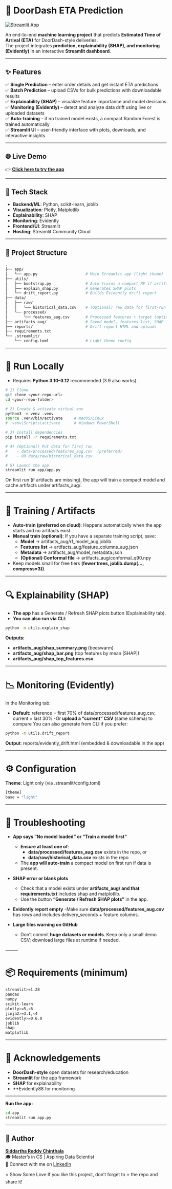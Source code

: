 # 🚀 DoorDash ETA Prediction

[![Streamlit App](https://img.shields.io/badge/Streamlit-Live%20Demo-brightgreen)](https://doordash-eta-prediction-hox7vaedsb6tumugrgx38e.streamlit.app)

An end-to-end **machine learning project** that predicts **Estimated Time of Arrival (ETA)** for DoorDash-style deliveries.  
The project integrates **prediction, explainability (SHAP), and monitoring (Evidently)** in an interactive **Streamlit dashboard**.

---

## ✨ Features

✅ **Single Prediction** – enter order details and get instant ETA predictions  
✅ **Batch Prediction** – upload CSVs for bulk predictions with downloadable results  
✅ **Explainability (SHAP)** – visualize feature importance and model decisions  
✅ **Monitoring (Evidently)** – detect and analyze data drift using live or uploaded datasets  
✅ **Auto-training** – if no trained model exists, a compact Random Forest is trained automatically  
✅ **Streamlit UI** – user-friendly interface with plots, downloads, and interactive insights  

---

## 🌐 Live Demo

👉 [**Click here to try the app**](https://doordash-eta-prediction-hox7vaedsb6tumugrgx38e.streamlit.app)

---

## 🧱 Tech Stack

- **Backend/ML**: Python, scikit-learn, joblib  
- **Visualization**: Plotly, Matplotlib  
- **Explainability**: SHAP  
- **Monitoring**: Evidently  
- **Frontend/UI**: Streamlit  
- **Hosting**: Streamlit Community Cloud  

---

## 📂 Project Structure

```bash
.
├── app/
│   └── app.py                     # Main Streamlit app (light theme)
├── utils/
│   ├── bootstrap.py               # Auto-trains a compact RF if artifacts are missing
│   ├── explain_shap.py            # Generates SHAP plots
│   └── drift_report.py            # Builds Evidently drift report
├── data/
│   ├── raw/
│   │   └── historical_data.csv    # (Optional) raw data for first-run training
│   └── processed/
│       └── features_aug.csv       # Processed features + target (optional but recommended)
├── artifacts_aug/                 # Saved model, features list, SHAP images, metadata
├── reports/                       # Drift report HTML and uploads
├── requirements.txt
└── .streamlit/
    └── config.toml                # Light theme config
```
---

# 🧪 Run Locally
- Requires **Python 3.10–3.12** recommended (3.9 also works).

```bash
# 1) Clone
git clone <your-repo-url>
cd <your-repo-folder>

# 2) Create & activate virtual env
python3 -m venv .venv
source .venv/bin/activate     # macOS/Linux
# .venv\Scripts\activate      # Windows PowerShell

# 3) Install dependencies
pip install -r requirements.txt

# 4) (Optional) Put data for first run
#    - data/processed/features_aug.csv  (preferred)
#    - OR data/raw/historical_data.csv

# 5) Launch the app
streamlit run app/app.py
```
On first run (if artifacts are missing), the app will train a compact model and cache artifacts under artifacts_aug/.

---
# 🧠 Training / Artifacts
- **Auto-train (preferred on cloud)**: Happens automatically when the app starts and no artifacts exist.
- **Manual train (optional)**: If you have a separate training script, save:
  - **Model** → artifacts_aug/rf_model_aug.joblib
  - **Features list** → artifacts_aug/feature_columns_aug.json
  - **Metadata** → artifacts_aug/model_metadata.json
  - **(Optional) Conformal file** → artifacts_aug/conformal_q90.npy
- Keep models small for free tiers **(fewer trees, joblib.dump(..., compress=3))**.

---

# 🔍 Explainability (SHAP)
- **The app** has a Generate / Refresh SHAP plots button (Explainability tab).
- **You can also run via CLI**:
```bash
python -m utils.explain_shap
```
**Outputs:**
- **artifacts_aug/shap_summary.png** (beeswarm)
- **artifacts_aug/shap_bar.png** (top features by mean |SHAP|)
- **artifacts_aug/shap_top_features.csv**

---

# 📉 Monitoring (Evidently)
In the Monitoring tab:
- **Default:** reference = first 70% of data/processed/features_aug.csv, current = last 30%
-Or **upload a “current” CSV** (same schema) to compare
You can also generate from CLI if you prefer:
```bash
python -m utils.drift_report
```
**Output**: reports/evidently_drift.html (embedded & downloadable in the app)

---

# ⚙️ Configuration

**Theme**: Light only (via .streamlit/config.toml)

```bash
[theme]
base = "light"
```

---

# 🧯 Troubleshooting

- **App says “No model loaded” or “Train a model first”**
  - **Ensure at least one of**:
	  - **data/processed/features_aug.csv** exists in the repo, or
    - **data/raw/historical_data.csv** exists in the repo
  - The **app will auto-train** a compact model on first run if data is present.

- **SHAP error or blank plots**
  - Check that a model exists under **artifacts_aug/ and that requirements.txt** includes shap and matplotlib.
  - Use the button **“Generate / Refresh SHAP plots”** in the app.

- **Evidently report empty**
  -Make sure **data/processed/features_aug.csv** has rows and includes delivery_seconds + feature columns.

- **Large files warning on GitHub**
  - Don’t commit **huge datasets or models**. Keep only a small demo CSV; download large files at runtime if needed.

⸻

# 📦 Requirements (minimum)
```bash
streamlit>=1.28
pandas
numpy
scikit-learn
plotly>=5,<6
jinja2>=3.1,<4
evidently>=0.6.0
joblib
shap
matplotlib
```
---

# 🙌 Acknowledgements
  - **DoorDash-style** open datasets for research/education
  - **Streamlit** for the app framework
  - **SHAP** for explainability
  - **Evidently88 for monitoring
---
**Run the app:**

```bash
cd app
streamlit run app.py
```
---

## 👤 Author

**[Siddartha Reddy Chinthala](https://www.linkedin.com/in/siddarthareddy9)**  
🎓 Master’s in CS | Aspiring Data Scientist  
🔗 Connect with me on [LinkedIn](https://www.linkedin.com/in/siddarthareddy9)

⭐️ Show Some Love
If you like this project, don’t forget to ⭐️ the repo and share it!

